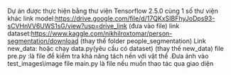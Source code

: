 Dự án được thực hiện bằng thư viện Tensorflow 2.5.0 cùng 1 số thư viện khác
link model:https://drive.google.com/file/d/17QKxSIBFhyJoDps93-sCVHnVV6UWS1sG/view?usp=drive_link (đưa vào file)
link dataset:https://www.kaggle.com/nikhilroxtomar/person-segmentation/download (thay thế folder people_segmentation)
Link new_data:       hoặc chạy data.py(yêu cầu có dataset) (thay thế new_data)
file pre.py :là file để kiểm tra khả năng tách nền với vật thể .Đưa ảnh vào test_images\image
file main.py là file nếu muốn thao tác qua giao diện
